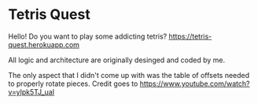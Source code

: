 # Tetris Quest

Hello! Do you want to play some addicting tetris? https://tetris-quest.herokuapp.com

All logic and architecture are originally desinged and coded by me.

The only aspect that I didn't come up with was the table of offsets needed to properly rotate pieces. Credit goes to https://www.youtube.com/watch?v=yIpk5TJ_uaI




